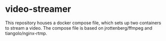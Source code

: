# video-streamer
This repository houses a docker compose file, which sets up two containers to stream a video. The compose file is based on jrottenberg/ffmpeg and tiangolo/nginx-rtmp.
